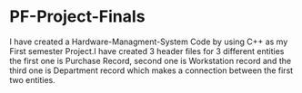 # PF-Project-Finals
 I have created a Hardware-Managment-System Code by using C++ as my First semester Project.I have created 3 header files for 3 different entities the first one is Purchase Record, second one is Workstation record and the third one is Department record which makes a connection between the first two entities.
